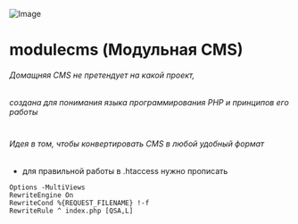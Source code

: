 
![Image](https://img.shields.io/badge/php-7.4.1-green)


# modulecms (Модульная CMS)
###### Домащняя CMS не претендует на какой проект, 
###### создана для понимания языка программирования PHP и принципов его работы 
#
###### Идея в том, чтобы конвертировать CMS в любой удобный формат

- для правильной работы в .htaccess нужно прописать 

```
Options -MultiViews
RewriteEngine On
RewriteCond %{REQUEST_FILENAME} !-f
RewriteRule ^ index.php [QSA,L]
```

